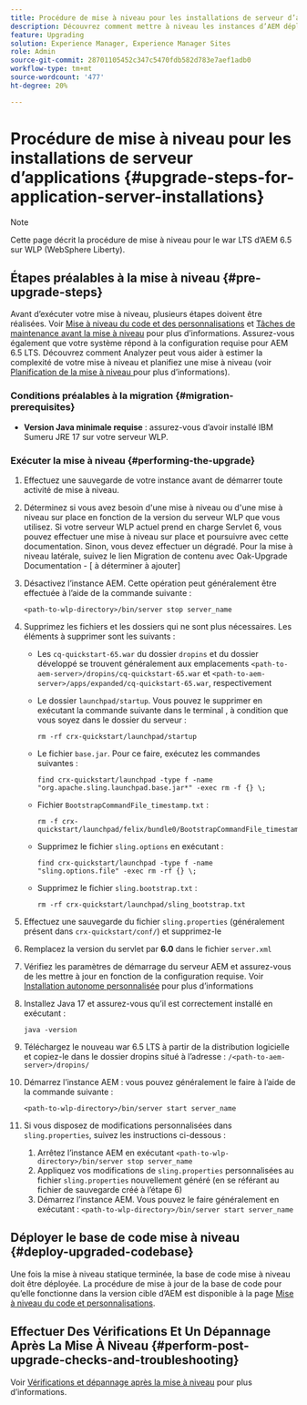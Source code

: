 ```yaml
---
title: Procédure de mise à niveau pour les installations de serveur d’applications
description: Découvrez comment mettre à niveau les instances d’AEM déployées via les serveurs d’applications.
feature: Upgrading
solution: Experience Manager, Experience Manager Sites
role: Admin
source-git-commit: 28701105452c347c5470fdb582d783e7aef1adb0
workflow-type: tm+mt
source-wordcount: '477'
ht-degree: 20%

---
```


# Procédure de mise à niveau pour les installations de serveur d’applications {#upgrade-steps-for-application-server-installations}

>[!NOTE]
>
>Cette page décrit la procédure de mise à niveau pour le war LTS d’AEM 6.5 sur WLP (WebSphere Liberty).

## Étapes préalables à la mise à niveau {#pre-upgrade-steps}

Avant d’exécuter votre mise à niveau, plusieurs étapes doivent être réalisées. Voir [Mise à niveau du code et des personnalisations](/help/sites-deploying/upgrading-code-and-customizations.md) et [Tâches de maintenance avant la mise à niveau](/help/sites-deploying/pre-upgrade-maintenance-tasks.md) pour plus d’informations. Assurez-vous également que votre système répond à la configuration requise pour AEM 6.5 LTS. Découvrez comment Analyzer peut vous aider à estimer la complexité de votre mise à niveau et planifiez une mise à niveau (voir [ Planification de la mise à niveau ](/help/sites-deploying/upgrade-planning.md) pour plus d’informations).

### Conditions préalables à la migration {#migration-prerequisites}

* **Version Java minimale requise** : assurez-vous d’avoir installé IBM Sumeru JRE 17 sur votre serveur WLP.

### Exécuter la mise à niveau {#performing-the-upgrade}

1. Effectuez une sauvegarde de votre instance avant de démarrer toute activité de mise à niveau.
1. Déterminez si vous avez besoin d&#39;une mise à niveau ou d&#39;une mise à niveau sur place en fonction de la version du serveur WLP que vous utilisez. Si votre serveur WLP actuel prend en charge Servlet 6, vous pouvez effectuer une mise à niveau sur place et poursuivre avec cette documentation. Sinon, vous devez effectuer un dégradé. Pour la mise à niveau latérale, suivez le lien Migration de contenu avec Oak-Upgrade Documentation - [ à déterminer à ajouter]
1. Désactivez l’instance AEM. Cette opération peut généralement être effectuée à l’aide de la commande suivante :

   ```shell
   <path-to-wlp-directory>/bin/server stop server_name
   ```

1. Supprimez les fichiers et les dossiers qui ne sont plus nécessaires. Les éléments à supprimer sont les suivants :

   * Les `cq-quickstart-65.war` du dossier `dropins` et du dossier développé se trouvent généralement aux emplacements `<path-to-aem-server>/dropins/cq-quickstart-65.war` et `<path-to-aem-server>/apps/expanded/cq-quickstart-65.war`, respectivement
   * Le dossier `launchpad/startup`. Vous pouvez le supprimer en exécutant la commande suivante dans le terminal , à condition que vous soyez dans le dossier du serveur :

     ```shell
     rm -rf crx-quickstart/launchpad/startup
     ```

   * Le fichier `base.jar`. Pour ce faire, exécutez les commandes suivantes :

     ```shell
     find crx-quickstart/launchpad -type f -name 
     "org.apache.sling.launchpad.base.jar*" -exec rm -f {} \;
     ```

   * Fichier `BootstrapCommandFile_timestamp.txt` :

     ```shell
     rm -f crx-quickstart/launchpad/felix/bundle0/BootstrapCommandFile_timestamp.txt
     ```

   * Supprimez le fichier `sling.options` en exécutant :

     ```shell
     find crx-quickstart/launchpad -type f -name "sling.options.file" -exec rm -rf {} \; 
     ```

   * Supprimez le fichier `sling.bootstrap.txt` :

     ```shell
     rm -rf crx-quickstart/launchpad/sling_bootstrap.txt
     ```

1. Effectuez une sauvegarde du fichier `sling.properties` (généralement présent dans `crx-quickstart/conf/`) et supprimez-le
1. Remplacez la version du servlet par **6.0** dans le fichier `server.xml`
1. Vérifiez les paramètres de démarrage du serveur AEM et assurez-vous de les mettre à jour en fonction de la configuration requise. Voir [Installation autonome personnalisée](/help/sites-deploying/custom-standalone-install.md) pour plus d’informations
1. Installez Java 17 et assurez-vous qu’il est correctement installé en exécutant :

   ```shell
   java -version
   ```

1. Téléchargez le nouveau war 6.5 LTS à partir de la distribution logicielle et copiez-le dans le dossier dropins situé à l’adresse : `/<path-to-aem-server>/dropins/`
1. Démarrez l’instance AEM : vous pouvez généralement le faire à l’aide de la commande suivante :

   ```shell
   <path-to-wlp-directory>/bin/server start server_name
   ```

1. Si vous disposez de modifications personnalisées dans `sling.properties`, suivez les instructions ci-dessous :

   1. Arrêtez l’instance AEM en exécutant `<path-to-wlp-directory>/bin/server stop server_name`
   1. Appliquez vos modifications de `sling.properties` personnalisées au fichier `sling.properties` nouvellement généré (en se référant au fichier de sauvegarde créé à l’étape 6)
   1. Démarrez l’instance AEM. Vous pouvez le faire généralement en exécutant : `<path-to-wlp-directory>/bin/server start server_name`

## Déployer le base de code mise à niveau {#deploy-upgraded-codebase}

Une fois la mise à niveau statique terminée, la base de code mise à niveau doit être déployée. La procédure de mise à jour de la base de code pour qu’elle fonctionne dans la version cible d’AEM est disponible à la page [Mise à niveau du code et personnalisations](/help/sites-deploying/upgrading-code-and-customizations.md).

## Effectuer Des Vérifications Et Un Dépannage Après La Mise À Niveau {#perform-post-upgrade-checks-and-troubleshooting}

Voir [Vérifications et dépannage après la mise à niveau](/help/sites-deploying/post-upgrade-checks-and-troubleshooting.md) pour plus d’informations.